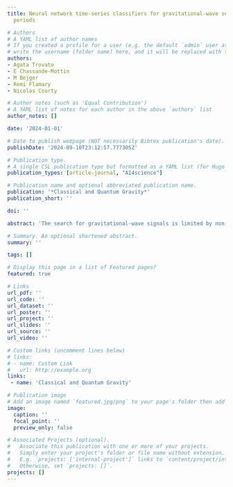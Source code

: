 ```yaml
---
title: Neural network time-series classifiers for gravitational-wave searches in single-detector
  periods

# Authors
# A YAML list of author names
# If you created a profile for a user (e.g. the default `admin` user at `content/authors/admin/`),
# write the username (folder name) here, and it will be replaced with their full name and linked to their profile.
authors:
- Agata Trovato
- E Chassande-Mottin
- M Bejger
- Remi Flamary
- Nicolas Courty

# Author notes (such as 'Equal Contribution')
# A YAML list of notes for each author in the above `authors` list
author_notes: []

date: '2024-01-01'

# Date to publish webpage (NOT necessarily Bibtex publication's date).
publishDate: '2024-09-10T23:12:57.777305Z'

# Publication type.
# A single CSL publication type but formatted as a YAML list (for Hugo requirements).
publication_types: [article-journal, "AI4science"]

# Publication name and optional abbreviated publication name.
publication: '*Classical and Quantum Gravity*'
publication_short: ''

doi: ''

abstract: 'The search for gravitational-wave signals is limited by non-Gaussian transient noises that mimic astrophysical signals. Temporal coincidence between two or more detectors is used to mitigate contamination by these instrumental glitches. However, when a single detector is in operation, coincidence is impossible, and other strategies have to be used. We explore the possibility of using neural network classifiers and present the results obtained with three types of architectures: convolutional neural network, temporal convolutional network, and inception time. The last two architectures are specifically designed to process time-series data. The classifiers are trained on a month of data from the LIGO Livingston detector during the first observing run (O1) to identify data segments that include the signature of a binary black hole merger. Their performances are assessed and compared. We then apply trained classifiers to the remaining three months of O1 data, focusing specifically on single-detector times. The most promising candidate from our search is 2016-01-04 12:24:17 UTC. Although we are not able to constrain the significance of this event to the level conventionally followed in gravitational-wave searches, we show that the signal is compatible with the merger of two black holes with masses m1=50.7+10.4−8.9M⊙ and m2=24.4+20.2−9.3M⊙ at the luminosity distance of dL=564+812−338Mpc. '

# Summary. An optional shortened abstract.
summary: ''

tags: []

# Display this page in a list of Featured pages?
featured: true

# Links
url_pdf: ''
url_code: ''
url_dataset: ''
url_poster: ''
url_project: ''
url_slides: ''
url_source: ''
url_video: ''

# Custom links (uncomment lines below)
# links:
# - name: Custom Link
#   url: http://example.org
links:
 - name: 'Classical and Quantum Gravity'

# Publication image
# Add an image named `featured.jpg/png` to your page's folder then add a caption below.
image:
  caption: ''
  focal_point: ''
  preview_only: false

# Associated Projects (optional).
#   Associate this publication with one or more of your projects.
#   Simply enter your project's folder or file name without extension.
#   E.g. `projects: ['internal-project']` links to `content/project/internal-project/index.md`.
#   Otherwise, set `projects: []`.
projects: []
---
```

